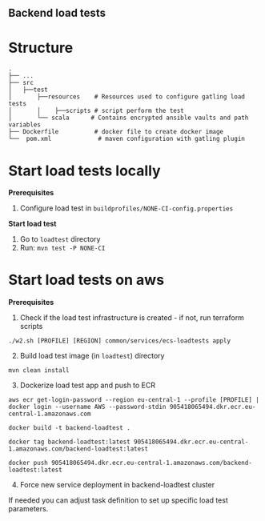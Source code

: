 ## Backend load tests

# Structure

    .
    ├── ...
    ├── src          
    │   ├──test      
    │       ├──resources    # Resources used to configure gatling load tests
    │       │    ├──scripts # script perform the test
    │       └── scala      # Contains encrypted ansible vaults and path variables
    ├── Dockerfile          # docker file to create docker image
    └──  pom.xml             # maven configuration with gatling plugin
    
   
# Start load tests locally

**Prerequisites**

1. Configure load test in `buildprofiles/NONE-CI-config.properties`
    
**Start load test**

1. Go to `loadtest` directory
2. Run: `mvn test -P NONE-CI`  
    
# Start load tests on aws

**Prerequisites**

1. Check if the load test infrastructure is created - if not, run terraform scripts

```
./w2.sh [PROFILE] [REGION] common/services/ecs-loadtests apply
```

2. Build load test image (in ```loadtest```) directory
```
mvn clean install
```

3. Dockerize load test app and push to ECR

```
aws ecr get-login-password --region eu-central-1 --profile [PROFILE] | docker login --username AWS --password-stdin 905418065494.dkr.ecr.eu-central-1.amazonaws.com
```

```
docker build -t backend-loadtest .
```

```
docker tag backend-loadtest:latest 905418065494.dkr.ecr.eu-central-1.amazonaws.com/backend-loadtest:latest
```

```
docker push 905418065494.dkr.ecr.eu-central-1.amazonaws.com/backend-loadtest:latest
```

4. Force new service deployment in backend-loadtest cluster

If needed you can adjust task definition to set up specific load test parameters.

 
   